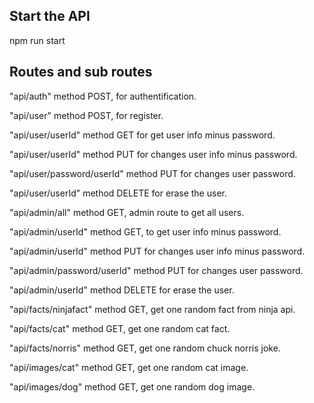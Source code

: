 ## Start the API

npm run start

## Routes and sub routes

"api/auth" method POST, for authentification.

"api/user" method POST, for register.

"api/user/userId" method GET for get user info minus password.

"api/user/userId" method PUT for changes user info minus password.

"api/user/password/userId" method PUT for changes user password.

"api/user/userId" method DELETE for erase the user.

"api/admin/all" method GET, admin route to get all users.

"api/admin/userId" method GET, to get user info minus password.

"api/admin/userId" method PUT for changes user info minus password.

"api/admin/password/userId" method PUT for changes user password.

"api/admin/userId" method DELETE for erase the user.

"api/facts/ninjafact" method GET, get one random fact from ninja api.

"api/facts/cat" method GET, get one random cat fact.

"api/facts/norris" method GET, get one random chuck norris joke.

"api/images/cat" method GET, get one random cat image.

"api/images/dog" method GET, get one random dog image.



